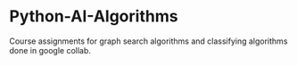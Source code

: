 # Python-AI-Algorithms
Course assignments for graph search algorithms and classifying algorithms done in google collab.
